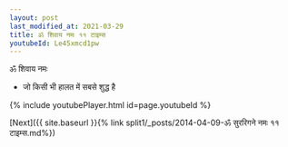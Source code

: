 ```yaml
---
layout: post
last_modified_at: 2021-03-29
title: ॐ शिवाय नमः ११ टाइम्स
youtubeId: Le45xmcd1pw
---
```

 
 
 ॐ शिवाय नमः  
 
 -  जो किसी भी हालत में सबसे शुद्ध है 
 
  
 
  
 
 
 
 
 
 


{% include youtubePlayer.html id=page.youtubeId %}
 
[Next]({{ site.baseurl }}{% link  split1/_posts/2014-04-09-ॐ सुररिगने नमः ११ टाइम्स.md%})
 
